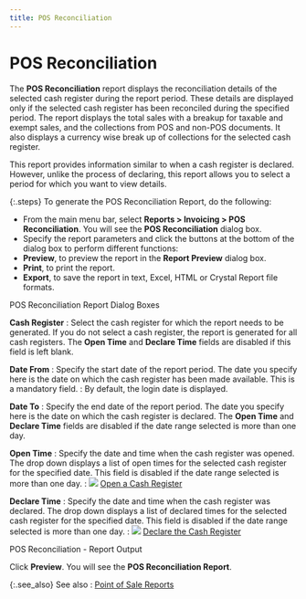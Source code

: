 ```yaml
---
title: POS Reconciliation
---
```


# POS Reconciliation


The **POS Reconciliation** report  displays the reconciliation details of the selected cash register during  the report period. These details are displayed only if the selected cash  register has been reconciled during the specified period. The report displays  the total sales with a breakup for taxable and exempt sales, and the collections  from POS and non-POS documents. It also displays a currency wise break  up of collections for the selected cash register.


This report provides information similar to when a cash register is  declared. However, unlike the process of declaring, this report allows  you to select a period for which you want to view details.


{:.steps}
To generate the POS Reconciliation Report, do the following:

- From the main  menu bar, select **Reports &gt; Invoicing 
 &gt; POS Reconciliation**. You will see the **POS 
 Reconciliation** dialog box.
- Specify the  report parameters and click the buttons at the bottom of the dialog box  to perform different functions:
- **Preview**,  to preview the report in the **Report Preview**  dialog box.
- **Print**,  to print the report.
- **Export**,  to save the report in text, Excel, HTML or Crystal Report file formats.



POS Reconciliation Report Dialog Boxes


**Cash Register**
: Select the cash register for which the report needs  to be generated. If you do not select a cash register, the report is generated  for all cash registers. The **Open Time**  and **Declare Time** fields are disabled  if this field is left blank.


**Date From**
: Specify the start date of the report period. The  date you specify here is the date on which the cash register has been  made available. This is a mandatory field.
: By default, the login date is displayed.


**Date To**
: Specify the end date of the report period. The date  you specify here is the date on which the cash register is declared. The  **Open Time** and **Declare 
 Time** fields are disabled if the date range selected is more than  one day.


**Open Time**
: Specify the date and time when the cash register  was opened. The drop down displays a list of open times for the selected  cash register for the specified date. This field is disabled if the date  range selected is more than one day.
: ![]({{site.pos_baseurl}}/img/lens.gif) [Open  a Cash Register]({{site.pos_baseurl}}/using-cash-registers/opening_cash_register.html)


**Declare Time**
: Specify the date and time when the cash register  was declared. The drop down displays a list of declared times for the  selected cash register for the specified date. This field is disabled  if the date range selected is more than one day.
: ![]({{site.pos_baseurl}}/img/lens.gif) [Declare  the Cash Register]({{site.pos_baseurl}}/using-cash-registers/declare_the_cash_register.html)


POS Reconciliation - Report Output


Click **Preview**. You will see  the **POS Reconciliation Report**.


{:.see_also}
See also
: [Point of Sale  Reports]({{site.pos_baseurl}}/point-of-sale-reports/point_of_sale_reports.html)
